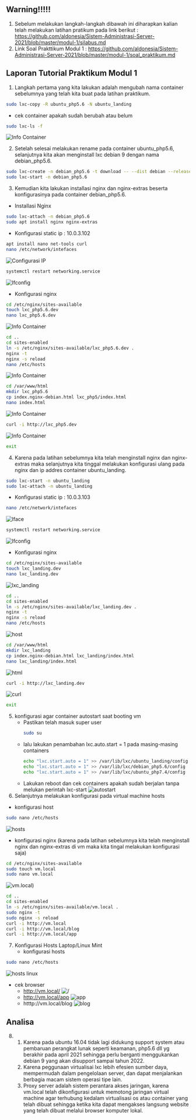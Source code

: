## Warning!!!!!

1. Sebelum melakukan langkah-langkah dibawah ini diharapkan kalian telah melakukan latihan pratikum  pada link berikut : https://github.com/aldonesia/Sistem-Administrasi-Server-2021/blob/master/modul-1/silabus.md
2. Link Soal Prakttikum Modul 1 : https://github.com/aldonesia/Sistem-Administrasi-Server-2021/blob/master/modul-1/soal_praktikum.md

## Laporan Tutorial Praktikum Modul 1

1. Langkah pertama yang kita lakukan adalah mengubah nama container sebelumnya yang telah kita buat pada latihan praktikum.  
```bash
sudo lxc-copy -R ubuntu_php5.6 -N ubuntu_landing
```
  - cek container apakah sudah berubah atau belum
  ```bash
  sudo lxc-ls -f
  ```
  ![Info Container](/praktikum%201/assets/p1.png)
  
2. Setelah selesai melakukan rename pada container ubuntu_php5.6, selanjutnya kita akan menginstall lxc debian 9 dengan nama debian_php5.6. 
```bash
sudo lxc-create -n debian_php5.6 -t download -- --dist debian --release stretch --arch amd64 --force-cache --no-validate --server images.linuxcontainers.org
sudo lxc-start -n debian_php5.6
```

3. Kemudian kita lakukan installasi nginx dan nginx-extras beserta konfigurasinya pada container debian_php5.6.

  - Installasi Nginx
```bash
sudo lxc-attach -n debian_php5.6
sudo apt install nginx nginx-extras
```

  - Konfigurasi static ip : 10.0.3.102
```bash
apt install nano net-tools curl
nano /etc/network/intefaces
```
![Configurasi IP](/praktikum%201/assets/p2.png)
```bash
systemctl restart networking.service
```
![Ifconfig](/praktikum%201/assets/p3.png)
  - Konfigurasi nginx
```bash
cd /etc/nginx/sites-available
touch lxc_php5.6.dev
nano lxc_php5.6.dev
```
![Info Container](/praktikum%201/assets/p4.png)
```bash
cd ..
cd sites-enabled
ln -s /etc/nginx/sites-available/lxc_php5.6.dev .
nginx -t
nginx -s reload
nano /etc/hosts
```
![Info Container](/praktikum%201/assets/p5.png)
```bash
cd /var/www/html
mkdir lxc_php5.6
cp index.nginx-debian.html lxc_php5/index.html
nano index.html
```
![Info Container](/praktikum%201/assets/p6.png)
```bash
curl -i http://lxc_php5.dev 
```
![Info Container](/praktikum%201/assets/p7.png)
```bash
exit
```
4. Karena pada latihan sebelumnya kita telah menginstall nginx dan nginx-extras maka selanjutnya kita tinggal melakukan konfigurasi ulang pada nginx dan ip addres container ubuntu_landing.

```bash
sudo lxc-start -n ubuntu_landing
sudo lxc-attach -n ubuntu_landing
```

  - Konfigurasi static ip : 10.0.3.103
```bash
nano /etc/network/intefaces
```
![Iface](/praktikum%201/assets/p8.png)
```bash
systemctl restart networking.service
```
![Ifconfig](/praktikum%201/assets/p9.png)
  - Konfigurasi nginx
```bash
cd /etc/nginx/sites-available
touch lxc_landing.dev
nano lxc_landing.dev
```
![lxc_landing](/praktikum%201/assets/p10.png)
```bash
cd ..
cd sites-enabled
ln -s /etc/nginx/sites-available/lxc_landing.dev .
nginx -t
nginx -s reload
nano /etc/hosts
```
![host](/praktikum%201/assets/p11.png)
```bash
cd /var/www/html
mkdir lxc_landing
cp index.nginx-debian.html lxc_landing/index.html
nano lxc_landing/index.html
```
![html](/praktikum%201/assets/p12.png)
```bash
curl -i http://lxc_landing.dev 
```
![curl](/praktikum%201/assets/p13.png)
```bash
exit
```
5. konfigurasi agar container autostart saat booting vm
   - Pastikan telah masuk super user
      ```bash
      sudo su
      ```
   - lalu lakukan penambahan lxc.auto.start = 1 pada masing-masing containers
      ```bash
      echo "lxc.start.auto = 1" >> /var/lib/lxc/ubuntu_landing/config
      echo "lxc.start.auto = 1" >> /var/lib/lxc/debian_php5.6/config
      echo "lxc.start.auto = 1" >> /var/lib/lxc/ubuntu_php7.4/config
      ```
   - Lakukan reboot dan cek containers apakah sudah berjalan tanpa melukan perintah lxc-start
     ![autostart](/praktikum%201/assets/p20.png)
6.  Selanjutnya melakukan konfigurasi pada virtual machine hosts
  - konfigurasi host
```bash
sudo nano /etc/hosts
```
![hosts](/praktikum%201/assets/p14.png)
  - konfigurasi nginx (karena pada latihan sebelumnya kita telah menginstall nginx dan nginx-extras di vm maka kita tingal melakukan konfigurasi saja)
```bash
cd /etc/nginx/sites-available
sudo touch vm.local
sudo nano vm.local
```
![vm.local](/praktikum%201/assets/p19.png))
```bash
cd ..
cd sites-enabled
ln -s /etc/nginx/sites-available/vm.local .
sudo nginx -t
sudo nginx -s reload
curl -i http://vm.local
curl -i http://vm.local/blog
curl -i http://vm.local/app

```
7. Konfigurasi Hosts Laptop/Linux Mint
   - konfigurasi hosts
```bash
sudo nano /etc/hosts
```
![hosts linux](/praktikum%201/assets/p15.png)
  - cek browser
    - http://vm.local/
      ![/](/praktikum%201/assets/p18.png)
    - http://vm.local/app
      ![app](/praktikum%201/assets/p16.png)
    - htttp://vm.local/blog
      ![blog](/praktikum%201/assets/p17.png)

## Analisa

8. 1. Karena pada ubuntu 16.04 tidak lagi didukung support system atau pembaruan perangkat lunak
   seperti keamanan, php5.6 dll yg berakhir pada april 2021 sehingga perlu berganti menggukankan debian 9 yang akan disupport sampai tahun 2022.
   2.  Karena peggunaan virtualisai lxc lebih efesien sumber daya, mempermudah dalam pengelolaan server, dan dapat menjalankan berbagia macam sistem operasi tipe lain.
   3. Proxy server adalah sistem perantara akses jaringan, karena vm.local telah dikonfigurasi untuk memotong jaringan virtual machine agar terhubung kedalam virtualisasi os atau container yang telah dibuat sehingga ketika kita dapat mengakses langsung website yang telah dibuat melalui browser komputer lokal.
